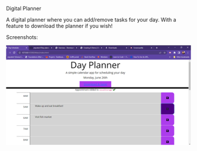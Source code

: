 Digital Planner

A digital planner where you can add/remove tasks for your day. With a feature to download the planner if you wish!

Screenshots:

![1](image.png)